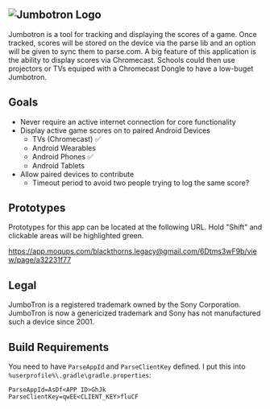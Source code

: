![Jumbotron Logo](https://cloud.githubusercontent.com/assets/3138467/11771083/7c0e4b86-a1d9-11e5-9719-7c68c665395a.png)
--------------------------------

Jumbotron is a tool for tracking and displaying the scores of a game. Once
tracked, scores will be stored on the device via the parse lib and an option will be
given to sync them to parse.com. A big feature of this application is the ability to 
display scores via Chromecast. Schools could then use projectors or TVs equiped with a 
Chromecast Dongle to have a low-buget Jumbotron. 

## Goals
 - Never require an active internet connection for core functionality
 - Display active game scores on to paired Android Devices
   - TVs (Chromecast) :white_check_mark:
   - Android Wearables
   - Android Phones :white_check_mark:
   - Android Tablets 
 - Allow paired devices to contribute 
   - Timeout period to avoid two people trying to log the same score?

## Prototypes
Prototypes for this app can be located at the following URL. Hold "Shift" and clickable
areas will be highlighted green.

https://app.moqups.com/blackthorns.legacy@gmail.com/6Dtms3wF9b/view/page/a32231f77

## Legal 
JumboTron is a registered trademark owned by the Sony Corporation. JumboTron 
is now a genericized trademark and Sony has not manufactured such a device since 2001.

## Build Requirements
You need to have `ParseAppId` and `ParseClientKey` defined. I put this into `%userprofile%\.gradle\gradle.properties`:
```
ParseAppId=AsDf<APP ID>GhJk
ParseClientKey=qwEE<CLIENT_KEY>fluCF
```
